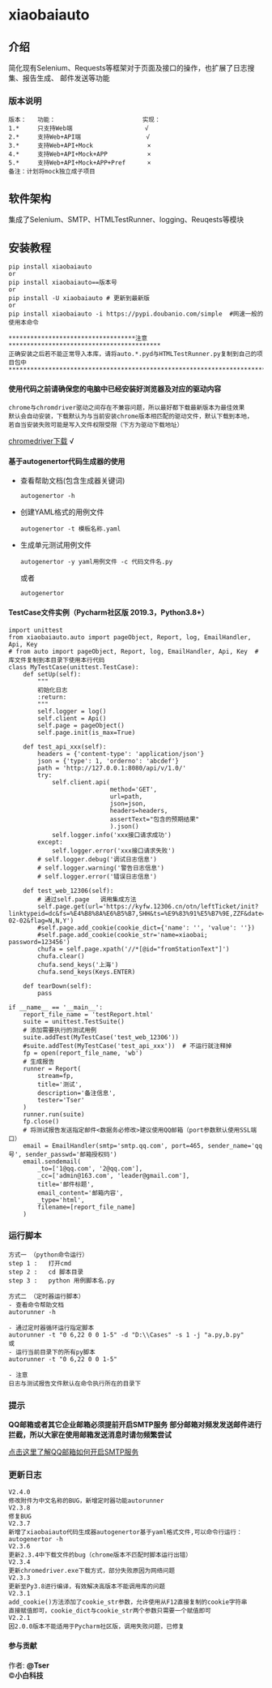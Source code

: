 # xiaobaiauto

## 介绍
简化现有Selenium、Requests等框架对于页面及接口的操作，也扩展了日志搜集、报告生成、
邮件发送等功能

### 版本说明
    版本：   功能：                        实现：
    1.*     只支持Web端                    √
    2.*     支持Web+API端                  √
    3.*     支持Web+API+Mock               ×
    4.*     支持Web+API+Mock+APP           ×
    5.*     支持Web+API+Mock+APP+Pref      ×
    备注：计划将mock独立成子项目
## 软件架构
集成了Selenium、SMTP、HTMLTestRunner、logging、Reuqests等模块

## 安装教程
    pip install xiaobaiauto
    or
    pip install xiaobaiauto==版本号
    or
    pip install -U xiaobaiauto # 更新到最新版
    or
    pip install xiaobaiauto -i https://pypi.doubanio.com/simple  #网速一般的使用本命令

    ***********************************注意******************************************
    正确安装之后若不能正常导入本库，请将auto.*.pyd与HTMLTestRunner.py复制到自己的项目包中
    *********************************************************************************

#### 使用代码之前请确保您的电脑中已经安装好浏览器及对应的驱动内容
    chrome与chromdriver驱动之间存在不兼容问题，所以最好都下载最新版本为最佳效果
    默认会自动安装，下载默认为与当前安装chrome版本相匹配的驱动文件，默认下载到本地，
    若自当安装失败可能是写入文件权限受限（下方为驱动下载地址）
[chromedriver下载](http://npm.taobao.org/mirrors/chromedriver/) √

#### 基于autogenertor代码生成器的使用
- 查看帮助文档(包含生成器关键词)

    `autogenertor -h`
    
- 创建YAML格式的用例文件

    `autogenertor -t 模板名称.yaml`
    
- 生成单元测试用例文件

    `autogenertor -y yaml用例文件 -c 代码文件名.py`
    
    或者
    
    `autogenertor`       

#### TestCase文件实例（Pycharm社区版 2019.3，Python3.8+）
    import unittest
    from xiaobaiauto.auto import pageObject, Report, log, EmailHandler, Api, Key
    # from auto import pageObject, Report, log, EmailHandler, Api, Key  # 库文件复制到本目录下使用本行代码
    class MyTestCase(unittest.TestCase):
        def setUp(self):
            """
            初始化日志
            :return:
            """
            self.logger = log()
            self.client = Api()
            self.page = pageObject()
            self.page.init(is_max=True)

        def test_api_xxx(self):
            headers = {'content-type': 'application/json'}
            json = {'type': 1, 'orderno': 'abcdef'}
            path = 'http://127.0.0.1:8080/api/v/1.0/'
            try:
                self.client.api(
                                method='GET',
                                url=path,
                                json=json,
                                headers=headers,
                                assertText="包含的预期结果"
                                ).json()
                self.logger.info('xxx接口请求成功')
            except:
                self.logger.error('xxx接口请求失败')
            # self.logger.debug('调试日志信息')
            # self.logger.warning('警告日志信息')
            # self.logger.error('错误日志信息')

        def test_web_12306(self):
            # 通过self.page   调用集成方法
            self.page.get(url='https://kyfw.12306.cn/otn/leftTicket/init?linktypeid=dc&fs=%E4%B8%8A%E6%B5%B7,SHH&ts=%E9%83%91%E5%B7%9E,ZZF&date=2020-02-02&flag=N,N,Y')
            #self.page.add_cookie(cookie_dict={'name': '', 'value': ''})
            #self.page.add_cookie(cookie_str='name=xiaobai; password=123456')
            chufa = self.page.xpath('//*[@id="fromStationText"]')
            chufa.clear()
            chufa.send_keys('上海')
            chufa.send_keys(Keys.ENTER)

        def tearDown(self):
            pass

    if __name__ == '__main__':
        report_file_name = 'testReport.html'
        suite = unittest.TestSuite()
        # 添加需要执行的测试用例
        suite.addTest(MyTestCase('test_web_12306'))
        #suite.addTest(MyTestCase('test_api_xxx'))  # 不运行就注释掉
        fp = open(report_file_name, 'wb')
        # 生成报告
        runner = Report(
            stream=fp,
            title='测试',
            description='备注信息',
            tester='Tser'
        )
        runner.run(suite)
        fp.close()
        # 将测试报告发送指定邮件<数据务必修改>建议使用QQ邮箱（port参数默认使用SSL端口）
        email = EmailHandler(smtp='smtp.qq.com', port=465, sender_name='qq号', sender_passwd='邮箱授权码')
        email.sendemail(
            _to=['1@qq.com', '2@qq.com'],
            _cc=['admin@163.com', 'leader@gmail.com'],
            title='邮件标题',
            email_content='邮箱内容',
            _type='html',
            filename=[report_file_name]
        )

### 运行脚本
    方式一 （python命令运行）
    step 1 :   打开cmd
    step 2 :   cd 脚本目录
    step 3 :   python 用例脚本名.py

    方式二 （定时器运行脚本）
    - 查看命令帮助文档
    autorunner -h
    
    - 通过定时器循环运行指定脚本
    autorunner -t "0 6,22 0 0 1-5" -d "D:\\Cases" -s 1 -j "a.py,b.py"
    或
    - 运行当前目录下的所有py脚本
    autorunner -t "0 6,22 0 0 1-5"  
    
    - 注意
    日志与测试报告文件默认在命令执行所在的目录下
### 提示
<b>QQ邮箱或者其它企业邮箱必须提前开启SMTP服务</b>
<b>部分邮箱对频发发送邮件进行拦截，所以大家在使用邮箱发送消息时请勿频繁尝试</b>

[点击这里了解QQ邮箱如何开启SMTP服务](https://jingyan.baidu.com/article/6079ad0eb14aaa28fe86db5a.html)

### 更新日志
    V2.4.0
    修改附件为中文名称的BUG，新增定时器功能autorunner
    V2.3.8
    修复BUG
    V2.3.7
    新增了xiaobaiauto代码生成器autogenertor基于yaml格式文件,可以命令行运行：autogenertor -h
    V2.3.6
    更新2.3.4中下载文件的bug（chrome版本不匹配时脚本运行出错）
    V2.3.4
    更新chromedriver.exe下载方式，部分失败原因为网络问题
    V2.3.3
    更新至Py3.8进行编译，有效解决高版本不能调用库的问题
    V2.3.1
    add_cookie()方法添加了cookie_str参数，允许使用从F12直接复制的cookie字符串
    直接赋值即可，cookie_dict与cookie_str两个参数只需要一个赋值即可
    V2.2.1
    因2.0.0版本不能适用于Pycharm社区版，调用失败问题，已修复

#### 参与贡献

作者: <b>@Tser</b><br>
©<b title="公众号：big_touch">小白科技</b>